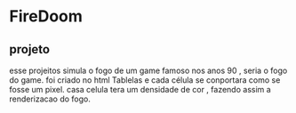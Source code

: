 # FireDoom
## projeto 
esse projeitos simula o fogo de um game famoso nos anos 90 , seria o fogo do game.
foi criado no html Tablelas e cada célula se conportara como se fosse um pixel.
casa celula tera um densidade de cor , fazendo assim a renderizacao do fogo.

